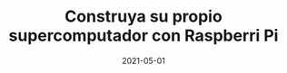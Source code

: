 ---
title: "Construya su propio supercomputador con Raspberri Pi"
collection: publications
permalink: /publication/2021-05-01-Construya-su-propio-supercomputador-con-Raspberri-Pi
type: "book"
date: 2021-05-01
venue: '<em>Construya su propio supercomputador con Raspberri Pi</em>'
paperurl: 'https://www.marcombo.com/libro/libros-tecnicos-y-cientificos/electronica-libros-tecnicos-y-cientificos/raspberry-pi-electronica/construya-su-propio-supercomputador-con-raspberry-pi/'
citation: ' <strong>S. Iserte</strong>,  S. Catalán,  R. Carratalá-Saez, and  S. López, &quot;Construya su propio supercomputador con Raspberri Pi.&quot; <em>Construya su propio supercomputador con Raspberri Pi</em>, May 2021.'
---